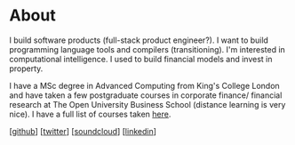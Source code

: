 # About

I build software products (full-stack product engineer?). I want to build programming language tools and compilers (transitioning). I'm interested in computational intelligence. I used to build financial models and invest in property.

I have a MSc degree in Advanced Computing from King's College London and have taken a few postgraduate courses in corporate finance/ financial research at The Open University Business School (distance learning is very nice). I have a full list of courses taken <a href="courses.html">here</a>.

[[github](https://github.com/mrsjoberg)] [[twitter](https://twitter.com/mrsjobergx)] [[soundcloud](https://soundcloud.com/mixmaester)] [[linkedin](https://www.linkedin.com/in/micsjo)]